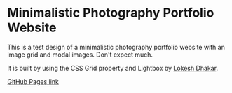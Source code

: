 <h1>Minimalistic Photography Portfolio Website</h1>

This is a test design of a minimalistic photography portfolio website with an 
image grid and modal images. Don't expect much.

It is built by using the CSS Grid property and Lightbox by <a href="https://twitter.com/lokesh">Lokesh Dhakar</a>.


<a href="https://ivica-rade.github.io/photo-min-1/">GitHub Pages link</a>
